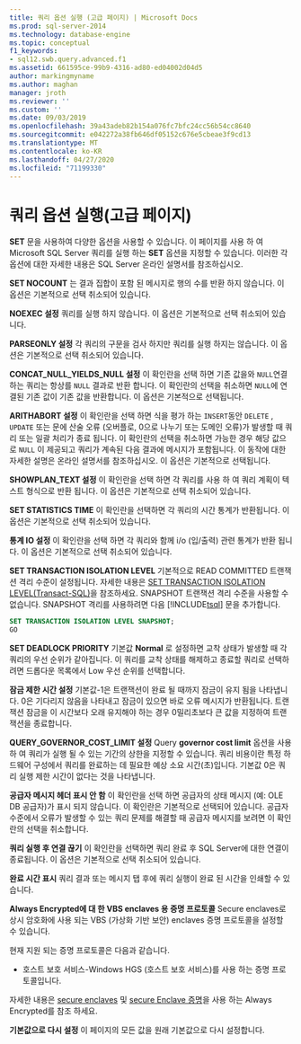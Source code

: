 ```yaml
---
title: 쿼리 옵션 실행 (고급 페이지) | Microsoft Docs
ms.prod: sql-server-2014
ms.technology: database-engine
ms.topic: conceptual
f1_keywords:
- sql12.swb.query.advanced.f1
ms.assetid: 661595ce-99b9-4316-ad80-ed04002d04d5
author: markingmyname
ms.author: maghan
manager: jroth
ms.reviewer: ''
ms.custom: ''
ms.date: 09/03/2019
ms.openlocfilehash: 39a43adeb82b154a076fc7bfc24cc56b54cc8640
ms.sourcegitcommit: e042272a38fb646df05152c676e5cbeae3f9cd13
ms.translationtype: MT
ms.contentlocale: ko-KR
ms.lasthandoff: 04/27/2020
ms.locfileid: "71199330"
---
```

# <a name="query-options-execution-advanced-page"></a>쿼리 옵션 실행(고급 페이지)

  **SET** 문을 사용하여 다양한 옵션을 사용할 수 있습니다. 이 페이지를 사용 하 여 Microsoft SQL Server 쿼리를 실행 하는 **SET** 옵션을 지정할 수 있습니다. 이러한 각 옵션에 대한 자세한 내용은 SQL Server 온라인 설명서를 참조하십시오.
  
**SET NOCOUNT** 는 결과 집합이 포함 된 메시지로 행의 수를 반환 하지 않습니다. 이 옵션은 기본적으로 선택 취소되어 있습니다.

**NOEXEC 설정** 쿼리를 실행 하지 않습니다. 이 옵션은 기본적으로 선택 취소되어 있습니다.

**PARSEONLY 설정** 각 쿼리의 구문을 검사 하지만 쿼리를 실행 하지는 않습니다. 이 옵션은 기본적으로 선택 취소되어 있습니다.  

**CONCAT_NULL_YIELDS_NULL 설정** 이 확인란을 선택 하면 기존 값을와 `NULL`연결 하는 쿼리는 항상를 `NULL` 결과로 반환 합니다. 이 확인란의 선택을 취소하면 `NULL`에 연결된 기존 값이 기존 값을 반환합니다. 이 옵션은 기본적으로 선택됩니다.

**ARITHABORT 설정** 이 확인란을 선택 하면 식을 평가 하는 `INSERT`동안 `DELETE` , `UPDATE` 또는 문에 산술 오류 (오버플로, 0으로 나누기 또는 도메인 오류)가 발생할 때 쿼리 또는 일괄 처리가 종료 됩니다. 이 확인란의 선택을 취소하면 가능한 경우 해당 값으로 `NULL` 이 제공되고 쿼리가 계속된 다음 결과에 메시지가 포함됩니다. 이 동작에 대한 자세한 설명은 온라인 설명서를 참조하십시오. 이 옵션은 기본적으로 선택됩니다.
  
**SHOWPLAN_TEXT 설정** 이 확인란을 선택 하면 각 쿼리를 사용 하 여 쿼리 계획이 텍스트 형식으로 반환 됩니다. 이 옵션은 기본적으로 선택 취소되어 있습니다.
  
**SET STATISTICS TIME** 이 확인란을 선택하면 각 쿼리의 시간 통계가 반환됩니다. 이 옵션은 기본적으로 선택 취소되어 있습니다.
  
**통계 IO 설정** 이 확인란을 선택 하면 각 쿼리와 함께 i/o (입/출력) 관련 통계가 반환 됩니다. 이 옵션은 기본적으로 선택 취소되어 있습니다.
  
**SET TRANSACTION ISOLATION LEVEL** 기본적으로 READ COMMITTED 트랜잭션 격리 수준이 설정됩니다. 자세한 내용은 [SET TRANSACTION ISOLATION LEVEL&#40;Transact-SQL&#41;](/sql/t-sql/statements/set-transaction-isolation-level-transact-sql)을 참조하세요. SNAPSHOT 트랜잭션 격리 수준을 사용할 수 없습니다. SNAPSHOT 격리를 사용하려면 다음 [!INCLUDE[tsql](../includes/tsql-md.md)] 문을 추가합니다.
  
  ```sql
  SET TRANSACTION ISOLATION LEVEL SNAPSHOT;
  GO
  ```

**SET DEADLOCK PRIORITY** 기본값 **Normal** 로 설정하면 교착 상태가 발생할 때 각 쿼리의 우선 순위가 같아집니다. 이 쿼리를 교착 상태를 해제하고 종료할 쿼리로 선택하려면 드롭다운 목록에서 Low 우선 순위를 선택합니다.

**잠금 제한 시간 설정** 기본값-1은 트랜잭션이 완료 될 때까지 잠금이 유지 됨을 나타냅니다. 0은 기다리지 않음을 나타내고 잠금이 있으면 바로 오류 메시지가 반환됩니다. 트랜잭션 잠금을 이 시간보다 오래 유지해야 하는 경우 0밀리초보다 큰 값을 지정하여 트랜잭션을 종료합니다.

**QUERY_GOVERNOR_COST_LIMIT 설정** Query **governor cost limit** 옵션을 사용 하 여 쿼리가 실행 될 수 있는 기간의 상한을 지정할 수 있습니다. 쿼리 비용이란 특정 하드웨어 구성에서 쿼리를 완료하는 데 필요한 예상 소요 시간(초)입니다. 기본값 0은 쿼리 실행 제한 시간이 없다는 것을 나타냅니다.

**공급자 메시지 헤더 표시 안 함** 이 확인란을 선택 하면 공급자의 상태 메시지 (예: OLE DB 공급자)가 표시 되지 않습니다. 이 확인란은 기본적으로 선택되어 있습니다. 공급자 수준에서 오류가 발생할 수 있는 쿼리 문제를 해결할 때 공급자 메시지를 보려면 이 확인란의 선택을 취소합니다.

**쿼리 실행 후 연결 끊기** 이 확인란을 선택하면 쿼리 완료 후 SQL Server에 대한 연결이 종료됩니다. 이 옵션은 기본적으로 선택 취소되어 있습니다.

**완료 시간 표시** 쿼리 결과 또는 메시지 탭 후에 쿼리 실행이 완료 된 시간을 인쇄할 수 있습니다.

**Always Encrypted에 대 한 VBS enclaves 용 증명 프로토콜** Secure enclaves로 상시 암호화에 사용 되는 VBS (가상화 기반 보안) enclaves 증명 프로토콜을 설정할 수 있습니다.

현재 지원 되는 증명 프로토콜은 다음과 같습니다.

* 호스트 보호 서비스-Windows HGS (호스트 보호 서비스)를 사용 하는 증명 프로토콜입니다.

자세한 내용은 [secure enclaves](https://docs.microsoft.com/sql/relational-databases/security/encryption/always-encrypted-enclaves?view=sqlallproducts-allversions) 및 [secure Enclave 증명](https://docs.microsoft.com/sql/relational-databases/security/encryption/always-encrypted-enclaves?view=sqlallproducts-allversions#secure-enclave-attestation)을 사용 하는 Always Encrypted를 참조 하세요.

**기본값으로 다시 설정** 이 페이지의 모든 값을 원래 기본값으로 다시 설정합니다.
